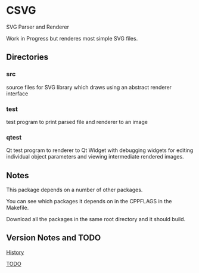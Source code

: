 # CSVG

SVG Parser and Renderer

Work in Progress but renderes most simple SVG files.

## Directories

### src
source files for SVG library which draws using an abstract renderer interface

### test
test program to print parsed file and renderer to an image

### qtest
Qt test program to renderer to Qt Widget with debugging widgets for
editing individual object parameters and viewing intermediate rendered
images.

## Notes

This package depends on a number of other packages.

You can see which packages it depends on in the CPPFLAGS in the Makefile.

Download all the packages in the same root directory and it should build.

## Version Notes and TODO

[History](doc/history.md)

[TODO](doc/ToDo.md)
